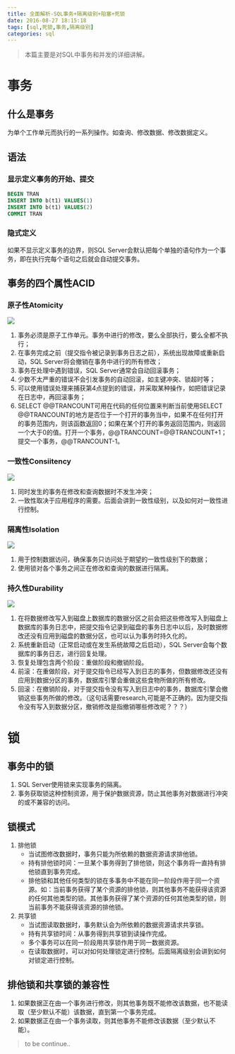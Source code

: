 ```yaml
---
title: 全面解析-SQL事务+隔离级别+阻塞+死锁
date: 2016-08-27 18:15:18
tags: [sql,死锁,事务,隔离级别]
categories: sql
---
```

> 本篇主要是对SQL中事务和并发的详细讲解。

# 事务
## 什么是事务
为单个工作单元而执行的一系列操作。如查询、修改数据、修改数据定义。

## 语法
### 显示定义事务的开始、提交
````sql
BEGIN TRAN
INSERT INTO b(t1) VALUES(1)
INSERT INTO b(t1) VALUES(2)
COMMIT TRAN
````
### 隐式定义
如果不显示定义事务的边界，则SQL Server会默认把每个单独的语句作为一个事务，即在执行完每个语句之后就会自动提交事务。
<!-- more -->
## 事务的四个属性ACID
### 原子性Atomicity
[![](/images/sql-trasaction-isolation-deadlock-1.jpg)](/images/sql-trasaction-isolation-deadlock-1.jpg) 

1. 事务必须是原子工作单元。事务中进行的修改，要么全部执行，要么全都不执行；
2. 在事务完成之前（提交指令被记录到事务日志之前），系统出现故障或重新启动，SQL Server将会撤销在事务中进行的所有修改；
3. 事务在处理中遇到错误，SQL Server通常会自动回滚事务；
4. 少数不太严重的错误不会引发事务的自动回滚，如主键冲突、锁超时等；
5. 可以使用错误处理来捕获第4点提到的错误，并采取某种操作，如把错误记录在日志中，再回滚事务；
6. SELECT @@TRANCOUNT可用在代码的任何位置来判断当前使用SELECT @@TRANCOUNT的地方是否位于一个打开的事务当中，如果不在任何打开的事务范围内，则该函数返回0；如果在某个打开的事务返回范围内，则返回一个大于0的值。打开一个事务，@@TRANCOUNT=@@TRANCOUNT+1；提交一个事务，@@TRANCOUNT-1。

### 一致性Consiitency
[![](/images/sql-trasaction-isolation-deadlock-2.jpg)](/images/sql-trasaction-isolation-deadlock-2.jpg) 
1. 同时发生的事务在修改和查询数据时不发生冲突；
2. 一致性取决于应用程序的需要。后面会讲到一致性级别，以及如何对一致性进行控制。

### 隔离性Isolation
[![](/images/sql-trasaction-isolation-deadlock-3.jpg)](/images/sql-trasaction-isolation-deadlock-3.jpg) 
1. 用于控制数据访问，确保事务只访问处于期望的一致性级别下的数据；
2. 使用锁对各个事务之间正在修改和查询的数据进行隔离。

### 持久性Durability
[![](/images/sql-trasaction-isolation-deadlock-4.jpg)](/images/sql-trasaction-isolation-deadlock-4.jpg) 
1. 在将数据修改写入到磁盘上数据库的数据分区之前会把这些修改写入到磁盘上数据库的事务日志中，把提交指令记录到磁盘的事务日志中以后，及时数据修改还没有应用到磁盘的数据分区，也可以认为事务时持久化的。
2. 系统重新启动（正常启动或在发生系统故障之后启动），SQL Server会每个数据库的事务日志，进行回复处理。
3. 恢复处理包含两个阶段：重做阶段和撤销阶段。
4. 前滚：在重做阶段，对于提交指令已经写入到日志的事务，但数据修改还没有应用到数据分区的事务，数据库引擎会重做这些食物所做的所有修改。
5. 回滚：在撤销阶段，对于提交指令没有写入到日志中的事务，数据库引擎会撤销这些事务所做的修改。（这句话需要research,可能是不正确的。因为提交指令没有写入到数据分区，撤销修改是指撤销哪些修改呢？？？）

# 锁
## 事务中的锁
1. SQL Server使用锁来实现事务的隔离。
2. 事务获取锁这种控制资源，用于保护数据资源，防止其他事务对数据进行冲突的或不兼容的访问。

## 锁模式
1. 排他锁
    * 当试图修改数据时，事务只能为所依赖的数据资源请求排他锁。
    * 持有排他锁时间：一旦某个事务得到了排他锁，则这个事务将一直持有排他锁直到事务完成。
    * 排他锁和其他任何类型的锁在多事务中不能在同一阶段作用于同一个资源。如：当前事务获得了某个资源的排他锁，则其他事务不能获得该资源的任何其他类型的锁。其他事务获得了某个资源的任何其他类型的锁，则当前事务不能获得该资源的排他锁。
2. 共享锁
    * 当试图读取数据时，事务默认会为所依赖的数据资源请求共享锁。
    * 持有共享锁时间：从事务得到共享锁到读操作完成。
    * 多个事务可以在同一阶段用共享锁作用于同一数据资源。
    * 在读取数据时，可以对如何处理锁定进行控制。后面隔离级别会讲到如何对锁定进行控制。

## 排他锁和共享锁的兼容性
1. 如果数据正在由一个事务进行修改，则其他事务既不能修改该数据，也不能读取（至少默认不能）该数据，直到第一个事务完成。
2. 如果数据正在由一个事务读取，则其他事务不能修改该数据（至少默认不能）。

> to be continue..